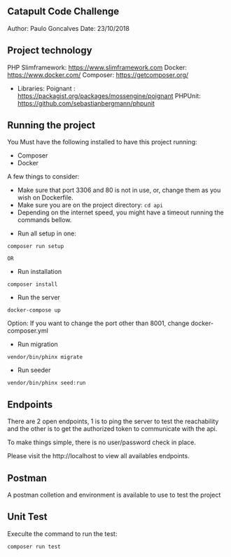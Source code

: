 ## Catapult Code Challenge
Author: Paulo Goncalves
Date: 23/10/2018

## Project technology

PHP Slimframework: https://www.slimframework.com
Docker: https://www.docker.com/
Composer: https://getcomposer.org/

* Libraries:
Poignant : https://packagist.org/packages/mossengine/poignant
PHPUnit: https://github.com/sebastianbergmann/phpunit

## Running the project

You Must have the following installed to have this project running:
- Composer
- Docker

A few things to consider:
- Make sure that port 3306 and 80 is not in use, or, change them as you wish on Dockerfile.
- Make sure you are on the project directory: `cd api`
- Depending on the internet speed, you might have a timeout running the commands bellow.

* Run all setup in one:
```
composer run setup
```

`OR`

* Run installation
```
composer install
```

* Run the server
```
docker-compose up
```
Option: If you want to change the port other than 8001, change docker-composer.yml 

* Run migration
```
vendor/bin/phinx migrate
```

* Run seeder
```
vendor/bin/phinx seed:run
```

## Endpoints

There are 2 open endpoints, 1 is to ping the server to test the reachability and the other is to get the authorized token to communicate with the api.

To make things simple, there is no user/password check in place.

Please visit the http://localhost to view all availables endpoints.


## Postman

A postman colletion and environment is available to use to test the project

## Unit Test

Execulte the command to run the test:
```
composer run test
```